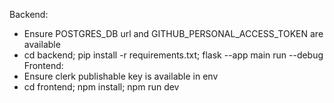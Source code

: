 Backend: 
- Ensure POSTGRES_DB url and GITHUB_PERSONAL_ACCESS_TOKEN are available
- cd backend; pip install -r requirements.txt; flask --app main run --debug
Frontend:
- Ensure clerk publishable key is available in env
- cd frontend; npm install; npm run dev
